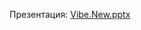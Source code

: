 Презентация: [Vibe.New.pptx](https://github.com/weazyq/Vibe.MobileApp/files/14935105/Vibe.New.pptx)
